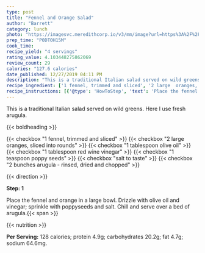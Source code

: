 ```yaml
---
type: post
title: "Fennel and Orange Salad"
author: "Barrett"
category: lunch
photo: "https://imagesvc.meredithcorp.io/v3/mm/image?url=https%3A%2F%2Fimages.media-allrecipes.com%2Fuserphotos%2F8488177.jpg"
prep_time: "P0DT0H15M"
cook_time: 
recipe_yield: "4 servings"
rating_value: 4.103448275862069
review_count: 29
calories: "127.6 calories"
date_published: 12/27/2019 04:11 PM
description: "This is a traditional Italian salad served on wild greens. Here I use fresh arugula."
recipe_ingredient: ['1 fennel, trimmed and sliced', '2 large  oranges, sliced into rounds', '1 tablespoon olive oil', '1 tablespoon red wine vinegar', '1 teaspoon poppy seeds', 'salt to taste', '2 bunches arugula - rinsed, dried and chopped']
recipe_instructions: [{'@type': 'HowToStep', 'text': 'Place the fennel and orange in a large bowl. Drizzle with olive oil and vinegar; sprinkle with poppyseeds and salt. Chill and serve over a bed of arugula.\n'}]
---
```


This is a traditional Italian salad served on wild greens. Here I use fresh arugula. 

{{< boldheading >}}

{{< checkbox "1  fennel, trimmed and sliced" >}}
{{< checkbox "2 large  oranges, sliced into rounds" >}}
{{< checkbox "1 tablespoon olive oil" >}}
{{< checkbox "1 tablespoon red wine vinegar" >}}
{{< checkbox "1 teaspoon poppy seeds" >}}
{{< checkbox "salt to taste" >}}
{{< checkbox "2 bunches arugula - rinsed, dried and chopped" >}}


{{< direction >}}

**Step: 1**

Place the fennel and orange in a large bowl. Drizzle with olive oil and vinegar; sprinkle with poppyseeds and salt. Chill and serve over a bed of arugula.{{< span >}}

{{< nutrition >}}

**Per Serving:** 128 calories; protein 4.9g; carbohydrates 20.2g; fat 4.7g; sodium 64.6mg.
